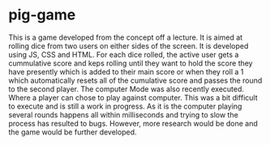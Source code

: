 # pig-game
This is a game developed from the concept off a lecture. It is aimed at rolling dice from two users on either sides of the screen. 
It is developed using JS, CSS and HTML. For each dice rolled, the active user gets a cummulative score and keps rolling until they want to hold the score they have presently which is added to their main score or when they roll a 1 which automatically resets all of the cumulative score and passes the round to the second player.
The computer Mode was also recently executed. Where a player can chose to play against computer. This was a bit difficult to execute and is still a work in progress. As it is the computer playing several rounds happens all within milliseconds and trying to slow the process has resulted to bugs. However, more research would be done and the game would be further developed.


